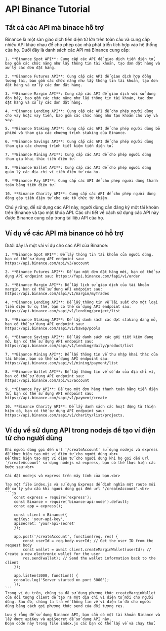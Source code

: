 # API Binance Tutorial
## Tất cả các API mà binace hỗ trợ
Binance là một sàn giao dịch tiền điện tử lớn trên toàn cầu và cung cấp nhiều API khác nhau để cho phép các nhà phát triển tích hợp vào hệ thống của họ. Dưới đây là danh sách các API mà Binance cung cấp:

    1. **Binance Spot API**: Cung cấp các API để giao dịch tiền điện tử, bao gồm các chức năng như lấy thông tin tài khoản, tạo đơn đặt hàng và xử lý các đơn đặt hàng.

    2. **Binance Futures API**: Cung cấp các API để giao dịch hợp đồng tương lai, bao gồm các chức năng như lấy thông tin tài khoản, tạo đơn đặt hàng và xử lý các đơn đặt hàng.

    3. **Binance Margin API**: Cung cấp các API để giao dịch với sử dụng đòn bẩy, bao gồm các chức năng như lấy thông tin tài khoản, tạo đơn đặt hàng và xử lý các đơn đặt hàng.

    4. **Binance Lending API**: Cung cấp các API để cho phép người dùng cho vay hoặc vay tiền, bao gồm các chức năng như tạo khoản cho vay và vay.

    5. **Binance Staking API**: Cung cấp các API để cho phép người dùng bỏ phiếu và tham gia các chương trình staking của Binance.

    6. **Binance Savings API**: Cung cấp các API để cho phép người dùng tham gia các chương trình tiết kiệm tiền điện tử.

    7. **Binance Mining API**: Cung cấp các API để cho phép người dùng tham gia khai thác tiền điện tử.

    8. **Binance Wallet API**: Cung cấp các API để cho phép người dùng quản lý các địa chỉ ví tiền điện tử của họ.

    9. **Binance Pay API**: Cung cấp các API để cho phép người dùng thanh toán bằng tiền điện tử.

    10. **Binance Charity API**: Cung cấp các API để cho phép người dùng đóng góp tiền điện tử cho các tổ chức từ thiện.

Chú ý rằng, để sử dụng các API này, người dùng cần đăng ký một tài khoản trên Binance và tạo một khóa API. Các chi tiết về cách sử dụng các API này được Binance cung cấp trong tài liệu API của họ.

## Ví dụ về các API mà binance có hỗ trợ
Dưới đây là một vài ví dụ cho các API của Binance:

    1. **Binance Spot API**: Để lấy thông tin tài khoản của người dùng, bạn có thể sử dụng API endpoint sau: https://api.binance.com/api/v3/account

    2. **Binance Futures API**: Để tạo một đơn đặt hàng mới, bạn có thể sử dụng API endpoint sau: https://fapi.binance.com/fapi/v1/order

    3. **Binance Margin API**: Để lấy lịch sử giao dịch của tài khoản margin, bạn có thể sử dụng API endpoint sau: https://api.binance.com/sapi/v1/margin/myTrades

    4. **Binance Lending API**: Để lấy thông tin về lãi suất cho một loại tiền điện tử cụ thể, bạn có thể sử dụng API endpoint sau: https://api.binance.com/sapi/v1/lending/project/list

    5. **Binance Staking API**: Để lấy danh sách các đợt staking đang mở, bạn có thể sử dụng API endpoint sau: https://api.binance.com/sapi/v1/bswap/pools

    6. **Binance Savings API**: Để lấy danh sách các gói tiết kiệm đang mở, bạn có thể sử dụng API endpoint sau: https://api.binance.com/sapi/v1/lending/daily/product/list

    7. **Binance Mining API**: Để lấy thông tin về thu nhập khai thác của tài khoản, bạn có thể sử dụng API endpoint sau: https://api.binance.com/sapi/v1/mining/payment/list

    8. **Binance Wallet API**: Để lấy thông tin về số dư của địa chỉ ví, bạn có thể sử dụng API endpoint sau: https://api.binance.com/api/v3/account

    9. **Binance Pay API**: Để tạo một đơn hàng thanh toán bằng tiền điện tử, bạn có thể sử dụng API endpoint sau: https://api.binance.com/sapi/v1/payment/create

    10. **Binance Charity API**: Để lấy danh sách các hoạt động từ thiện hiện có, bạn có thể sử dụng API endpoint sau: https://api.binance.com/sapi/v1/charity/list/projects.

## Ví dụ về sử dụng API trong nodejs để tạo ví điện tử cho người dùng
    Khi người dùng gọi đến url '/createAccount' sử dụng nodejs và express để thực hiện tạo một ví điện tử cho người dùng <br>
    Để thực hiện tạo một ví điện tử cho người dùng khi họ gọi đến url '/createAccount' sử dụng nodejs và express, bạn có thể thực hiện các bước sau:<br>

    Cài đặt nodejs và express trên máy tính của bạn.<br>

    Tạo một file index.js và sử dụng Express để định nghĩa một route mới để xử lý yêu cầu khi người dùng gọi đến url '/createAccount'.<br>
    ```js
        const express = require('express');
        const Binance = require('binance-api-node').default;
        const app = express();

        const client = Binance({
        apiKey: 'your-api-key',
        apiSecret: 'your-api-secret'
        });

        app.post('/createAccount', function(req, res) {
            const userId = req.body.userId; // Get the user ID from the request body
            const wallet = await client.createMarginWallet(userId); // Create a new electronic wallet for the user
            res.send(wallet); // Send the wallet information back to the client
        });

        app.listen(3000, function() {
        console.log('Server started on port 3000');
        });
    ```
    Trong ví dụ trên, chúng ta đã sử dụng phương thức createMarginWallet của đối tượng client để tạo ra một địa chỉ ví điện tử mới cho người dùng. Sau đó, chúng ta trả về thông tin về ví điện tử đó cho người dùng bằng cách gọi phương thức send của đối tượng res.

    Lưu ý rằng để sử dụng Binance API, bạn cần có một tài khoản Binance và lấy được apiKey và apiSecret để sử dụng API này.
    Đoạn code này trong file index.js các bạn có thể lấy về và chạy thử.


    
